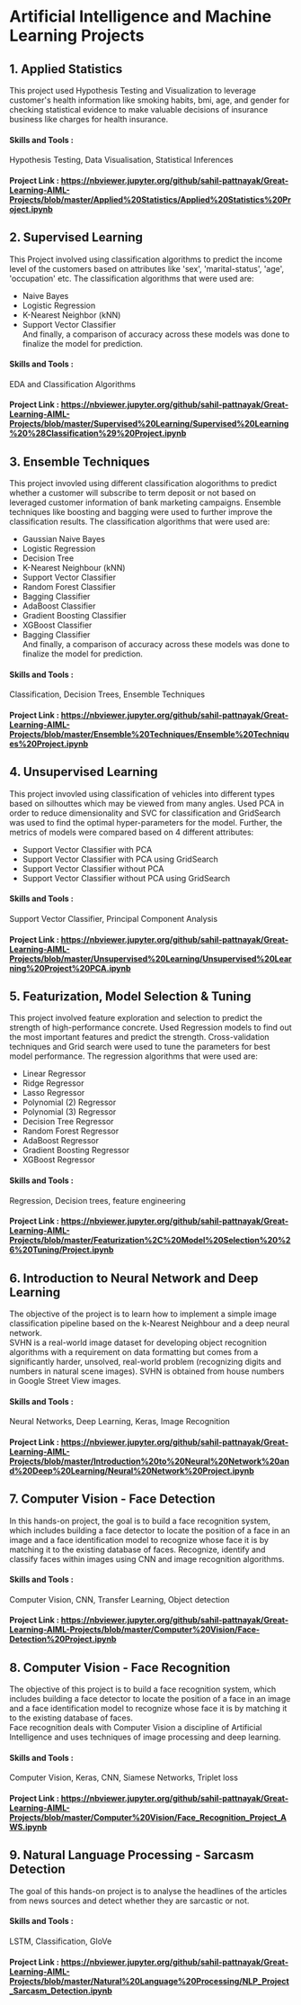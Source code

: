 # Artificial Intelligence and Machine Learning Projects

## 1. Applied Statistics

This project used Hypothesis Testing and Visualization to leverage customer's health information like smoking habits, bmi, age, and gender for checking statistical evidence to make valuable decisions of insurance business like charges for health insurance.

#### Skills and Tools : 
Hypothesis Testing, Data Visualisation, Statistical Inferences

#### Project Link : https://nbviewer.jupyter.org/github/sahil-pattnayak/Great-Learning-AIML-Projects/blob/master/Applied%20Statistics/Applied%20Statistics%20Project.ipynb

## 2. Supervised Learning

This Project involved using classification algorithms to predict the income level of the customers based on attributes like 'sex', 'marital-status', 'age', 'occupation' etc. The classification algorithms that were used are: 
  * Naive Bayes
  * Logistic Regression
  * K-Nearest Neighbor (kNN)
  * Support Vector Classifier     
 And finally, a comparison of accuracy across these models was done to finalize the model for prediction.

#### Skills and Tools :
EDA and Classification Algorithms

#### Project Link : https://nbviewer.jupyter.org/github/sahil-pattnayak/Great-Learning-AIML-Projects/blob/master/Supervised%20Learning/Supervised%20Learning%20%28Classification%29%20Project.ipynb

## 3. Ensemble Techniques

This project invovled using different classification alogorithms to predict whether a customer will subscribe to term deposit or not based on leveraged customer information of bank marketing campaigns. Ensemble techniques like boosting and bagging were used to further improve the classification results. The classification algorithms that were used are:  
  * Gaussian Naive Bayes
  * Logistic Regression
  * Decision Tree
  * K-Nearest Neighbour (kNN)
  * Support Vector Classifier
  * Random Forest Classifier
  * Bagging Classifier
  * AdaBoost Classifier
  * Gradient Boosting Classifier
  * XGBoost Classifier
  * Bagging Classifier    
 And finally, a comparison of accuracy across these models was done to finalize the model for prediction.

#### Skills and Tools :  
Classification, Decision Trees, Ensemble Techniques

#### Project Link : https://nbviewer.jupyter.org/github/sahil-pattnayak/Great-Learning-AIML-Projects/blob/master/Ensemble%20Techniques/Ensemble%20Techniques%20Project.ipynb

## 4. Unsupervised Learning

This project invovled using classification of vehicles into different types based on silhouttes which may be viewed from many angles. Used PCA in order to reduce dimensionality and SVC for classification and GridSearch was used to find the optimal hyper-parameters for the model. Further, the metrics of models were compared based on 4 different attributes:
  * Support Vector Classifier with PCA
  * Support Vector Classifier with PCA using GridSearch
  * Support Vector Classifier without PCA	
  * Support Vector Classifier without PCA using GridSearch	

#### Skills and Tools :  
Support Vector Classifier, Principal Component Analysis

#### Project Link : https://nbviewer.jupyter.org/github/sahil-pattnayak/Great-Learning-AIML-Projects/blob/master/Unsupervised%20Learning/Unsupervised%20Learning%20Project%20PCA.ipynb

## 5. Featurization, Model Selection & Tuning

This project involved feature exploration and selection to predict the strength of high-performance concrete. Used Regression models to find out the most important features and predict the strength. Cross-validation techniques and Grid search were used to tune the parameters for best model performance. The regression algorithms that were used are:
  * Linear Regressor	
  * Ridge Regressor	
  * Lasso Regressor	
  * Polynomial (2) Regressor	
  * Polynomial (3) Regressor	
  * Decision Tree Regressor
  * Random Forest Regressor	
  * AdaBoost Regressor	
  * Gradient Boosting Regressor	
  * XGBoost Regressor

#### Skills and Tools :
Regression, Decision trees, feature engineering

#### Project Link : https://nbviewer.jupyter.org/github/sahil-pattnayak/Great-Learning-AIML-Projects/blob/master/Featurization%2C%20Model%20Selection%20%26%20Tuning/Project.ipynb

## 6. Introduction to Neural Network and Deep Learning

The objective of the project is to learn how to implement a simple image classification pipeline based on the k-Nearest Neighbour and a deep neural network.    
SVHN is a real-world image dataset for developing object recognition algorithms with a requirement on data formatting but comes from a significantly harder, unsolved, real-world problem (recognizing digits and numbers in natural scene images). SVHN is obtained from house numbers in Google Street View images. 

#### Skills and Tools :
Neural Networks, Deep Learning, Keras, Image Recognition

#### Project Link : https://nbviewer.jupyter.org/github/sahil-pattnayak/Great-Learning-AIML-Projects/blob/master/Introduction%20to%20Neural%20Network%20and%20Deep%20Learning/Neural%20Network%20Project.ipynb

## 7. Computer Vision - Face Detection

In this hands-on project, the goal is to build a face recognition system, which includes building a face detector to locate the position of a face in an image and a face identification model to recognize whose face it is by matching it to the existing database of faces.   Recognize, identify and classify faces within images using CNN and image recognition algorithms. 

#### Skills and Tools :
Computer Vision, CNN, Transfer Learning, Object detection

#### Project Link : https://nbviewer.jupyter.org/github/sahil-pattnayak/Great-Learning-AIML-Projects/blob/master/Computer%20Vision/Face-Detection%20Project.ipynb

## 8. Computer Vision - Face Recognition

The objective of this project is to build a face recognition system, which includes building a face detector to locate the position of a face in an image and a face identification model to recognize whose face it is by matching it to the existing database of faces.  
Face recognition deals with Computer Vision a discipline of Artificial Intelligence and uses techniques of image processing and deep learning. 

#### Skills and Tools :
Computer Vision, Keras, CNN, Siamese Networks, Triplet loss

#### Project Link : https://nbviewer.jupyter.org/github/sahil-pattnayak/Great-Learning-AIML-Projects/blob/master/Computer%20Vision/Face_Recognition_Project_AWS.ipynb

## 9. Natural Language Processing - Sarcasm Detection

The goal of this hands-on project is to analyse the headlines of the articles from news sources and detect whether they are sarcastic or not.

#### Skills and Tools :
LSTM, Classification, GloVe

#### Project Link : https://nbviewer.jupyter.org/github/sahil-pattnayak/Great-Learning-AIML-Projects/blob/master/Natural%20Language%20Processing/NLP_Project_Sarcasm_Detection.ipynb
